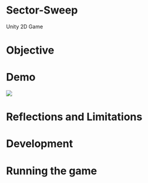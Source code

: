 # Sector-Sweep
Unity 2D Game

# Objective

# Demo

![](https://media.giphy.com/media/H6t9TO0WPVZPTqUkEl/giphy.gif)


# Reflections and Limitations

# Development

# Running the game


